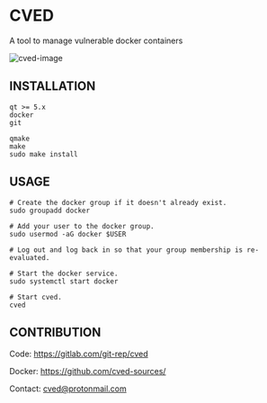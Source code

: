 # CVED

A tool to manage vulnerable docker containers

![cved-image](https://i.ibb.co/RbWz4D6/cved.png)

## INSTALLATION

```shell
qt >= 5.x
docker
git
```
```shell
qmake
make
sudo make install
```
## USAGE

```shell
# Create the docker group if it doesn't already exist.
sudo groupadd docker

# Add your user to the docker group.
sudo usermod -aG docker $USER

# Log out and log back in so that your group membership is re-evaluated.

# Start the docker service.
sudo systemctl start docker

# Start cved.
cved
```
## CONTRIBUTION

Code: https://gitlab.com/git-rep/cved

Docker: https://github.com/cved-sources/

Contact: cved@protonmail.com 
